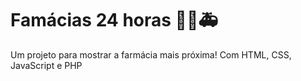 # Famácias 24 horas 🏽‍♂🚑
Um projeto para mostrar a farmácia mais próxima! Com HTML, CSS, JavaScript e PHP
<br>
